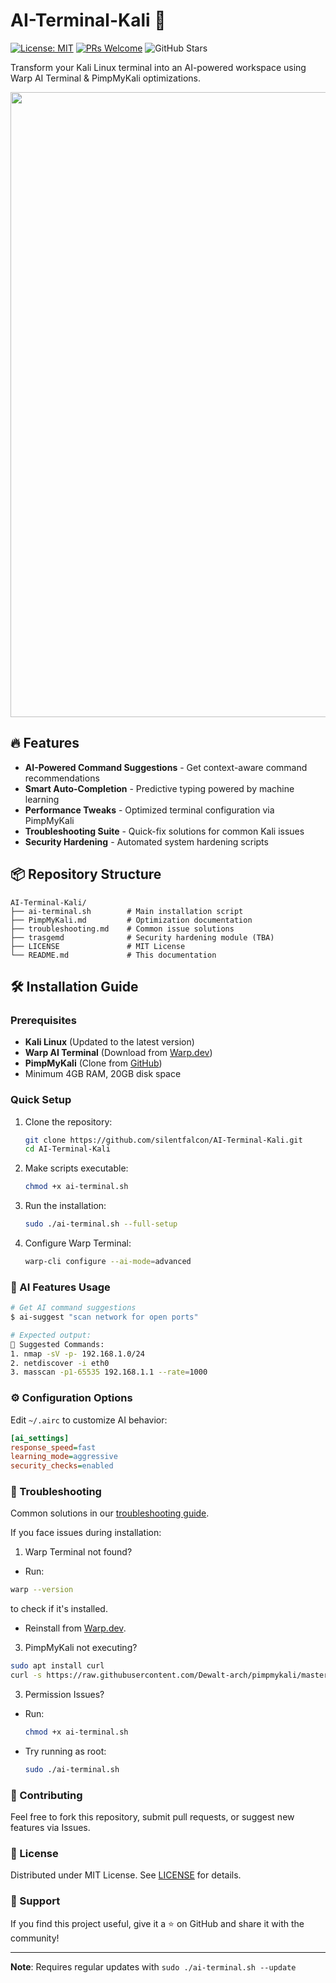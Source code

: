 # AI-Terminal-Kali 🚀

[![License: MIT](https://img.shields.io/badge/License-MIT-yellow.svg)](LICENSE)
[![PRs Welcome](https://img.shields.io/badge/PRs-welcome-brightgreen.svg)](CONTRIBUTING.md)
![GitHub Stars](https://img.shields.io/github/stars/silentfalcon/AI-Terminal-Kali)

Transform your Kali Linux terminal into an AI-powered workspace using Warp AI Terminal & PimpMyKali optimizations.

<p align="center">
<img src="https://github.com/user-attachments/assets/27e0587f-281e-484b-a60d-6169311011b1" width="1000">
</p>

## 🔥 Features

- **AI-Powered Command Suggestions** - Get context-aware command recommendations
- **Smart Auto-Completion** - Predictive typing powered by machine learning
- **Performance Tweaks** - Optimized terminal configuration via PimpMyKali
- **Troubleshooting Suite** - Quick-fix solutions for common Kali issues
- **Security Hardening** - Automated system hardening scripts

## 📦 Repository Structure

```
AI-Terminal-Kali/
├── ai-terminal.sh        # Main installation script
├── PimpMyKali.md         # Optimization documentation
├── troubleshooting.md    # Common issue solutions
├── trasgemd              # Security hardening module (TBA)
├── LICENSE               # MIT License
└── README.md             # This documentation
```

## 🛠️ Installation Guide

### Prerequisites
- **Kali Linux** (Updated to the latest version)
- **Warp AI Terminal** (Download from [Warp.dev](https://www.warp.dev/))
- **PimpMyKali** (Clone from [GitHub](https://github.com/Dewalt-arch/pimpmykali))
- Minimum 4GB RAM, 20GB disk space

### Quick Setup
1. Clone the repository:
   ```bash
   git clone https://github.com/silentfalcon/AI-Terminal-Kali.git
   cd AI-Terminal-Kali
   ```

2. Make scripts executable:
   ```bash
   chmod +x ai-terminal.sh
   ```

3. Run the installation:
   ```bash
   sudo ./ai-terminal.sh --full-setup
   ```

4. Configure Warp Terminal:
   ```bash
   warp-cli configure --ai-mode=advanced
   ```

### 🧠 AI Features Usage
   ```bash
   # Get AI command suggestions
   $ ai-suggest "scan network for open ports"

   # Expected output:
   🤖 Suggested Commands:
   1. nmap -sV -p- 192.168.1.0/24
   2. netdiscover -i eth0
   3. masscan -p1-65535 192.168.1.1 --rate=1000
   ```

### ⚙️ Configuration Options
   Edit `~/.airc` to customize AI behavior:
   ```ini
   [ai_settings]
   response_speed=fast
   learning_mode=aggressive
   security_checks=enabled
   ```

### 🚨 Troubleshooting
Common solutions in our [troubleshooting guide](troubleshooting.md).  

If you face issues during installation:
1. Warp Terminal not found?

- Run: 
```bash
warp --version
```
to check if it's installed.

- Reinstall from [Warp.dev](https://www.warp.dev/).

3. PimpMyKali not executing?
```bash
sudo apt install curl
curl -s https://raw.githubusercontent.com/Dewalt-arch/pimpmykali/master/pimpmykali.sh | sudo bash
```
3. Permission Issues?

- Run:
  ```bash
  chmod +x ai-terminal.sh
   ```

- Try running as root:
  ```bash
  sudo ./ai-terminal.sh
  ```

### 🤝 Contributing
Feel free to fork this repository, submit pull requests, or suggest new features via Issues.

### 📜 License
Distributed under MIT License. See [LICENSE](LICENSE) for details.

### 🌟 Support
If you find this project useful, give it a ⭐ on GitHub and share it with the community!

---

**Note**: Requires regular updates with `sudo ./ai-terminal.sh --update`
```
